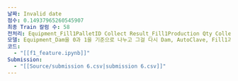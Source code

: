 ```yaml
---
날짜: Invalid date
점수: 0.14937965260545907
최종 Train 칼럼 수: 58
전처리: Equipment_Fill1PalletID Collect Result_Fill1Production Qty Collect Result_Fill1 살리고 전체적인 전처리 추가
모델: Equipment_Dam을 0과 1을 기준으로 나누고 그걸 다시 Dam, AutoClave, Fill1과 Fill2로 나눈 8개의 모델을 앙상블함,  cat+light
코드:
  - "[[f1_feature.ipynb]]"
Submission:
  - "[[Source/submission 6.csv|submission 6.csv]]"
---
```

